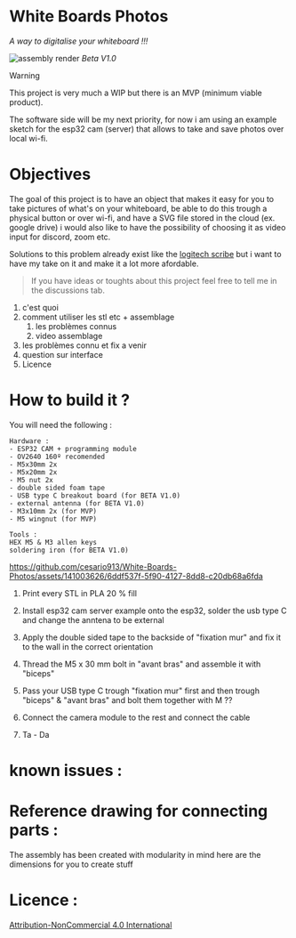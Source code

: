 # White Boards Photos

*A way to digitalise your whiteboard !!!*

![assembly render](https://github.com/cesario913/White-Boards-Photos/assets/141003626/b0bb34b4-8632-4ece-bdf2-e2ed1ff0ef1f)
*Beta V1.0*


> [!warning]
> This project is very much a WIP but there is an MVP (minimum viable product).
>
> The software side will be my next priority,
> for now i am using an example sketch for the esp32 cam (server) that allows to take and save photos over local wi-fi.

# Objectives

The goal of this project is to have an object that makes it easy for you to take pictures of what's on your whiteboard, be able to do this trough a physical button or over wi-fi, and have a SVG file stored in the cloud (ex. google drive) i would also like to have the possibility of choosing it as video input for discord, zoom etc.


Solutions to this problem already exist like the [logitech scribe](https://www.logitech.com/en-us/products/video-conferencing/room-solutions/scribe.960-001332.html) but i want to have my take on it and make it a lot more afordable.

> If you have ideas or toughts about this project feel free to tell me in the discussions tab.



1. c'est quoi 
2. comment utiliser les stl etc + assemblage
	1. les problèmes connus
	2. video assemblage
3. les problèmes connu et fix a venir
4. question sur interface
5. Licence



# How to build it ?


You will need the following :

```
Hardware :
- ESP32 CAM + programming module
- OV2640 160º recomended
- M5x30mm 2x
- M5x20mm 2x
- M5 nut 2x
- double sided foam tape
- USB type C breakout board (for BETA V1.0)
- external antenna (for BETA V1.0)
- M3x10mm 2x (for MVP)
- M5 wingnut (for MVP)
```
```
Tools :
HEX M5 & M3 allen keys
soldering iron (for BETA V1.0)
```

https://github.com/cesario913/White-Boards-Photos/assets/141003626/6ddf537f-5f90-4127-8dd8-c20db68a6fda


1. Print every STL in PLA 20 % fill

2. Install esp32 cam server example onto the esp32, solder the usb type C and change the anntena to be external  

3. Apply the double sided tape to the backside of "fixation mur" and fix it to the wall in the correct orientation

4. Thread the M5 x 30 mm bolt in "avant bras" and assemble it with "biceps"

5. Pass your USB type C trough "fixation mur" first and then trough "biceps" & "avant bras"  and bolt them together with M ??

6. Connect the camera module to the rest and connect the cable

7. Ta - Da 

# known issues :


# Reference drawing for connecting parts :

The assembly has been created with modularity in mind here are the dimensions for you to create stuff 

# Licence :
[Attribution-NonCommercial 4.0 International
](https://creativecommons.org/licenses/by-nc/4.0/deed.en)

[^1]: BETA v0.1
